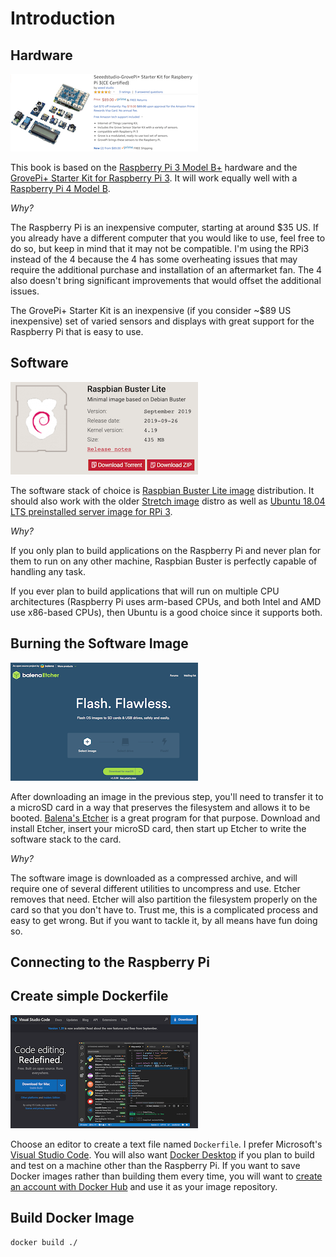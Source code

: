 # Introduction

## Hardware

<img src="images/grove-pi-plus.png" width="300" height="124" />

This book is based on the [Raspberry Pi 3 Model B+](https://www.raspberrypi.org/products/raspberry-pi-3-model-b-plus/) hardware and the [GrovePi+ Starter Kit for Raspberry Pi 3](https://www.amazon.com/Seeedstudio-GrovePi-Starter-Kit-Raspberry-Certified/dp/B01BRCEWV2/).  It will work equally well with a [Raspberry Pi 4 Model B](https://www.raspberrypi.org/products/raspberry-pi-4-model-b/).

*Why?*

The Raspberry Pi is an inexpensive computer, starting at around $35 US.  If you already have a different computer that you would like to use, feel free to do so, but keep in mind that it may not be compatible.  I'm using the RPi3 instead of the 4 because the 4 has some overheating issues that may require the additional purchase and installation of an aftermarket fan.  The 4 also doesn't bring significant improvements that would offset the additional issues.

The GrovePi+ Starter Kit is an inexpensive (if you consider ~$89 US inexpensive) set of varied sensors and displays with great support for the Raspberry Pi that is easy to use.

## Software

<img src="images/raspbian-buster.png" width="300" height="148" />

The software stack of choice is [Raspbian Buster Lite image](https://downloads.raspberrypi.org/raspbian_lite_latest) distribution.  It should also work with the older [Stretch image](https://downloads.raspberrypi.org/raspbian_lite/images/raspbian_lite-2019-04-09/2019-04-08-raspbian-stretch-lite.zip) distro as well as [Ubuntu 18.04 LTS preinstalled server image for RPi 3](http://cdimage.ubuntu.com/ubuntu/releases/bionic/release/ubuntu-18.04.3-preinstalled-server-arm64+raspi3.img.xz).

*Why?*

If you only plan to build applications on the Raspberry Pi and never plan for them to run on any other machine, Raspbian Buster is perfectly capable of handling any task.

If you ever plan to build applications that will run on multiple CPU architectures (Raspberry Pi uses arm-based CPUs, and both Intel and AMD use x86-based CPUs), then Ubuntu is a good choice since it supports both.

## Burning the Software Image

<img src="images/balena-etcher.png" width="300" height="189" />

After downloading an image in the previous step, you'll need to transfer it to a microSD card in a way that preserves the filesystem and allows it to be booted.  [Balena's Etcher](https://www.balena.io/etcher/) is a great program for that purpose.  Download and install Etcher, insert your microSD card, then start up Etcher to write the software stack to the card.

*Why?*

The software image is downloaded as a compressed archive, and will require one of several different utilities to uncompress and use.  Etcher removes that need.  Etcher will also partition the filesystem properly on the card so that you don't have to.  Trust me, this is a complicated process and easy to get wrong.  But if you want to tackle it, by all means have fun doing so.

## Connecting to the Raspberry Pi



## Create simple Dockerfile

<img src="images/visual-studio-code.png" width="300" height="181" />

Choose an editor to create a text file named `Dockerfile`.  I prefer Microsoft's [Visual Studio Code](https://code.visualstudio.com).  You will also want [Docker Desktop](https://www.docker.com/products/docker-desktop) if you plan to build and test on a machine other than the Raspberry Pi.  If you want to save Docker images rather than building them every time, you will want to [create an account with Docker Hub](https://hub.docker.com/signup) and use it as your image repository.

## Build Docker Image

``` bash
docker build ./
```

